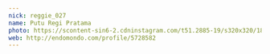 ```yaml
---
nick: reggie_027
name: Putu Regi Pratama
photo: https://scontent-sin6-2.cdninstagram.com/t51.2885-19/s320x320/18011878_403162046735604_1807657460354252800_a.jpg
web: http://endomondo.com/profile/5728582
---
```

